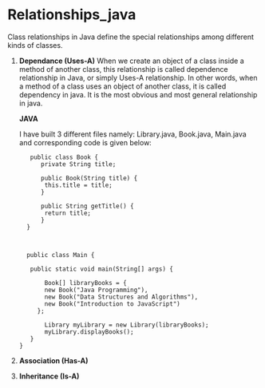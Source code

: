 # Relationships_java
Class relationships in Java define the special relationships among different kinds of classes.
1) **Dependance (Uses-A)**
   When we create an object of a class inside a method of another class, this relationship is called dependence relationship in Java, or simply Uses-A relationship.
   In other words, when a method of a class uses an object of another class, it is called dependency in java. It is the most obvious and most general relationship in java.

   **JAVA**
   
   I have built 3 different files namely:  Library.java, Book.java, Main.java and corresponding code is given below:


          public class Book {
             private String title;

             public Book(String title) {
              this.title = title;
             }
 
             public String getTitle() {
              return title;
             }
         }



         public class Main {
   
          public static void main(String[] args) {
   
              Book[] libraryBooks = {
              new Book("Java Programming"),
              new Book("Data Structures and Algorithms"),
              new Book("Introduction to JavaScript")
            };

              Library myLibrary = new Library(libraryBooks);
              myLibrary.displayBooks();
          }
       }


    
1) **Association (Has-A)**
4) **Inheritance (Is-A)**
   
